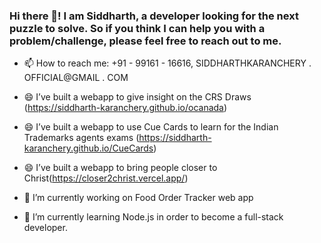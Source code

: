 ### Hi there 👋! I am Siddharth, a developer looking for the next puzzle to solve. So if you think I can help you with a problem/challenge, please feel free to reach out to me.

- 📫 How to reach me: +91 - 99161 - 16616, SIDDHARTHKARANCHERY . OFFICIAL@GMAIL . COM <br>
- 😄 I’ve built a webapp to give insight on the CRS Draws (<https://siddharth-karanchery.github.io/ocanada>)
- 😄 I’ve built a webapp to use Cue Cards to learn for the Indian Trademarks agents exams (<https://siddharth-karanchery.github.io/CueCards>)
- 😄 I’ve built a webapp  to bring people closer to Christ(<https://closer2christ.vercel.app/>)
- 🔭 I’m currently working on Food Order Tracker web app <br>

- 🌱 I’m currently learning Node.js in order to become a full-stack developer.

